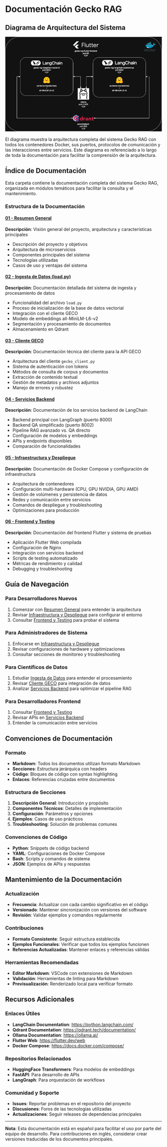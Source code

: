 # Documentación Gecko RAG

## Diagrama de Arquitectura del Sistema

![Diagrama de Arquitectura Docker](./diagram.png)

El diagrama muestra la arquitectura completa del sistema Gecko RAG con todos los contenedores Docker, sus puertos, protocolos de comunicación y las interacciones entre servicios. Este diagrama es referenciado a lo largo de toda la documentación para facilitar la comprensión de la arquitectura.

## Índice de Documentación

Esta carpeta contiene la documentación completa del sistema Gecko RAG, organizada en módulos temáticos para facilitar la consulta y el mantenimiento.

### Estructura de la Documentación

#### [01 - Resumen General](./01-resumen-general.md)
**Descripción**: Visión general del proyecto, arquitectura y características principales
- Descripción del proyecto y objetivos
- Arquitectura de microservicios
- Componentes principales del sistema
- Tecnologías utilizadas
- Casos de uso y ventajas del sistema

#### [02 - Ingesta de Datos (load.py)](./02-ingesta-datos-load.md)
**Descripción**: Documentación detallada del sistema de ingesta y procesamiento de datos
- Funcionalidad del archivo `load.py`
- Proceso de inicialización de la base de datos vectorial
- Integración con el cliente GECO
- Modelo de embeddings all-MiniLM-L6-v2
- Segmentación y procesamiento de documentos
- Almacenamiento en Qdrant

#### [03 - Cliente GECO](./03-cliente-geco.md)
**Descripción**: Documentación técnica del cliente para la API GECO
- Arquitectura del cliente `gecko_client.py`
- Sistema de autenticación con tokens
- Métodos de consulta de corpus y documentos
- Extracción de contenido textual
- Gestión de metadatos y archivos adjuntos
- Manejo de errores y robustez

#### [04 - Servicios Backend](./04-servicios-backend.md)
**Descripción**: Documentación de los servicios backend de LangChain
- Backend principal con LangGraph (puerto 8000)
- Backend QA simplificado (puerto 8002)
- Pipeline RAG avanzado vs. QA directo
- Configuración de modelos y embeddings
- APIs y endpoints disponibles
- Comparación de funcionalidades

#### [05 - Infraestructura y Despliegue](./05-infraestructura-despliegue.md)
**Descripción**: Documentación de Docker Compose y configuración de infraestructura
- Arquitectura de contenedores
- Configuración multi-hardware (CPU, GPU NVIDIA, GPU AMD)
- Gestión de volúmenes y persistencia de datos
- Redes y comunicación entre servicios
- Comandos de despliegue y troubleshooting
- Optimizaciones para producción

#### [06 - Frontend y Testing](./06-frontend-testing.md)
**Descripción**: Documentación del frontend Flutter y sistema de pruebas
- Aplicación Flutter Web compilada
- Configuración de Nginx
- Integración con servicios backend
- Scripts de testing automatizado
- Métricas de rendimiento y calidad
- Debugging y troubleshooting

## Guía de Navegación

### Para Desarrolladores Nuevos
1. Comenzar con [Resumen General](./01-resumen-general.md) para entender la arquitectura
2. Revisar [Infraestructura y Despliegue](./05-infraestructura-despliegue.md) para configurar el entorno
3. Consultar [Frontend y Testing](./06-frontend-testing.md) para probar el sistema

### Para Administradores de Sistema
1. Enfocarse en [Infraestructura y Despliegue](./05-infraestructura-despliegue.md)
2. Revisar configuraciones de hardware y optimizaciones
3. Consultar secciones de monitoreo y troubleshooting

### Para Científicos de Datos
1. Estudiar [Ingesta de Datos](./02-ingesta-datos-load.md) para entender el procesamiento
2. Revisar [Cliente GECO](./03-cliente-geco.md) para integración de datos
3. Analizar [Servicios Backend](./04-servicios-backend.md) para optimizar el pipeline RAG

### Para Desarrolladores Frontend
1. Consultar [Frontend y Testing](./06-frontend-testing.md)
2. Revisar APIs en [Servicios Backend](./04-servicios-backend.md)
3. Entender la comunicación entre servicios

## Convenciones de Documentación

### Formato
- **Markdown**: Todos los documentos utilizan formato Markdown
- **Secciones**: Estructura jerárquica con headers
- **Código**: Bloques de código con syntax highlighting
- **Enlaces**: Referencias cruzadas entre documentos

### Estructura de Secciones
1. **Descripción General**: Introducción y propósito
2. **Componentes Técnicos**: Detalles de implementación
3. **Configuración**: Parámetros y opciones
4. **Ejemplos**: Casos de uso prácticos
5. **Troubleshooting**: Solución de problemas comunes

### Convenciones de Código
- **Python**: Snippets de código backend
- **YAML**: Configuraciones de Docker Compose
- **Bash**: Scripts y comandos de sistema
- **JSON**: Ejemplos de APIs y respuestas

## Mantenimiento de la Documentación

### Actualización
- **Frecuencia**: Actualizar con cada cambio significativo en el código
- **Versionado**: Mantener sincronización con versiones del software
- **Revisión**: Validar ejemplos y comandos regularmente

### Contribuciones
- **Formato Consistente**: Seguir estructura establecida
- **Ejemplos Funcionales**: Verificar que todos los ejemplos funcionen
- **Referencias Actualizadas**: Mantener enlaces y referencias válidas

### Herramientas Recomendadas
- **Editor Markdown**: VSCode con extensiones de Markdown
- **Validación**: Herramientas de linting para Markdown
- **Previsualización**: Renderizado local para verificar formato

## Recursos Adicionales

### Enlaces Útiles
- **LangChain Documentation**: https://python.langchain.com/
- **Qdrant Documentation**: https://qdrant.tech/documentation/
- **Ollama Documentation**: https://ollama.ai/
- **Flutter Web**: https://flutter.dev/web
- **Docker Compose**: https://docs.docker.com/compose/

### Repositorios Relacionados
- **HuggingFace Transformers**: Para modelos de embeddings
- **FastAPI**: Para desarrollo de APIs
- **LangGraph**: Para orquestación de workflows

### Comunidad y Soporte
- **Issues**: Reportar problemas en el repositorio del proyecto
- **Discusiones**: Foros de las tecnologías utilizadas
- **Actualizaciones**: Seguir releases de dependencias principales

---

**Nota**: Esta documentación está en español para facilitar el uso por parte del equipo de desarrollo. Para contribuciones en inglés, considerar crear versiones traducidas de los documentos principales.
